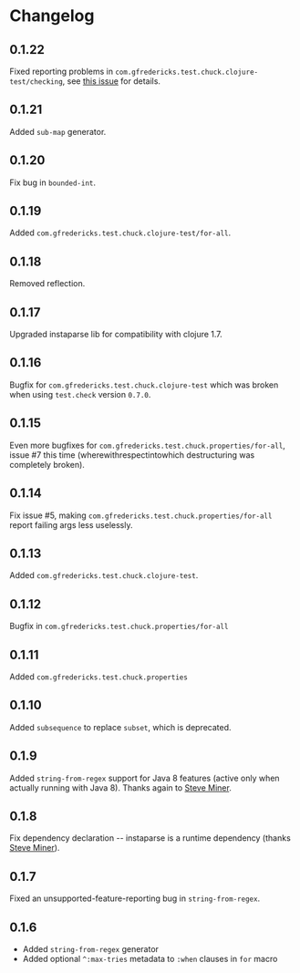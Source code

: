 # Changelog

## 0.1.22

Fixed reporting problems in
`com.gfredericks.test.chuck.clojure-test/checking`, see
[this issue](https://github.com/gfredericks/test.chuck/issues/17) for
details.

## 0.1.21

Added `sub-map` generator.

## 0.1.20

Fix bug in `bounded-int`.

## 0.1.19

Added `com.gfredericks.test.chuck.clojure-test/for-all`.

## 0.1.18

Removed reflection.

## 0.1.17

Upgraded instaparse lib for compatibility with clojure 1.7.

## 0.1.16

Bugfix for `com.gfredericks.test.chuck.clojure-test` which was broken
when using `test.check` version `0.7.0`.

## 0.1.15

Even more bugfixes for
`com.gfredericks.test.chuck.properties/for-all`, issue #7 this time
(wherewithrespectintowhich destructuring was completely broken).

## 0.1.14

Fix issue #5, making `com.gfredericks.test.chuck.properties/for-all`
report failing args less uselessly.

## 0.1.13

Added `com.gfredericks.test.chuck.clojure-test`.

## 0.1.12

Bugfix in `com.gfredericks.test.chuck.properties/for-all`

## 0.1.11

Added `com.gfredericks.test.chuck.properties`

## 0.1.10

Added `subsequence` to replace `subset`, which is deprecated.

## 0.1.9

Added `string-from-regex` support for Java 8 features (active only
when actually running with Java 8). Thanks again to
[Steve Miner](https://github.com/miner).

## 0.1.8

Fix dependency declaration -- instaparse is a runtime dependency
(thanks [Steve Miner](https://github.com/miner)).

## 0.1.7

Fixed an unsupported-feature-reporting bug in `string-from-regex`.

## 0.1.6

- Added `string-from-regex` generator
- Added optional `^:max-tries` metadata to `:when` clauses in `for` macro
